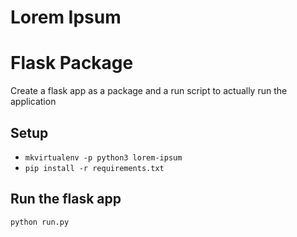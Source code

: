 # Lorem Ipsum
# Flask Package

Create a flask app as a package and a run script to actually run the application

## Setup
* `mkvirtualenv -p python3 lorem-ipsum`
* `pip install -r requirements.txt`

## Run the flask app
`python run.py`


